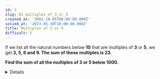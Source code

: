 ```yaml
---
id: 1
slug: 01_multiples_of_3_or_5
created_at: '2001-10-05T06:00:00.000Z'
solved_at: '2023-05-30T18:00:00.000Z'
title: Multiples of 3 or 5
difficult: 5
---
```


<p>If we list all the natural numbers below <strong>10</strong> that are multiples of <strong>3</strong> or <strong>5</strong>, we get <strong>3, 5, 6<strong> and <strong>9</strong>. The sum of these multiples is <strong>23</strong>.<p>
<p>Find the sum of all the multiples of <strong>3</strong> or <strong>5</strong> below <strong>1000</strong>.<p>


<details>
  <summary>Solution</summary>

  ```python
    limit = 1000
    result = 0

    for n in range(limit):
        if( n % 3 == 0 or n % 5 == 0):
            result += n

    print(result)
   ```
</details>

